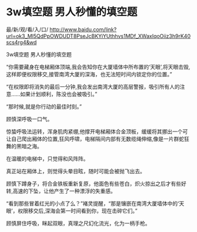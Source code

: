 # 3w填空题 男人秒懂的填空题

最/新/观/看/入/口/ http://www.baidu.com/link?url=ok3_Ml5QdPpOWDUDT8PseJcBKYiYUthhvs1MDf_XWaxIqoOiiz3h9rK40scs4rg4&wd


3w填空题 男人秒懂的填空题

“你需要藏身在电梯厢体顶端,我会告知你在大厦墙体中所布置的‘天眼’,将天眼击毁,这样即便权限移交,接管南湾大厦的深海，也无法短时间内锁定你的位置。”

“在权限即将消失的最后一分钟,我会发出南湾大厦的高层警报，吸引所有人的注意……如果计划顺利，陈没也会被吸引。”

“那时候,就是你行动的最佳时刻。”

顾慎深呼吸一口气。

惊蛰呼吸法运转，浑身肌肉紧绷,他撑开电梯厢体合金顶板，缓缓将其挪出一个可让自己爬出厢体的位置,狂风呼啸，电梯隔间内部有无数缆绳伸缩,像是一片群蛇狂舞的黑暗之海。

在温暖的电梯中，只觉得和风阵阵。

真正站在厢体上，则觉得头晕目眩，随时可能会被抛飞出去。

顾慎下蹲身子，将合金铁板重新复原，他面色有些苍白，炽火掠出之后才有些好转,高速的下坠，让他产生了一种漂浮的失重感。

“看到那些冒着红光的小点了么？”褚灵提醒，“那是镶嵌在南湾大厦墙体中的‘天眼’，权限移交后,深海会第一时间看到你，现在击碎它们。”

顾慎屏住呼吸，眯起双眼，真理之尺幻化流光，化为一柄手枪。
